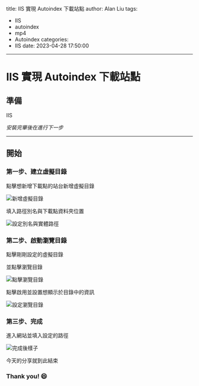 title: IIS 實現 Autoindex 下載站點
author: Alan Liu
tags:
  - IIS
  - autoindex
  - mp4
  - Autoindex
categories:
  - IIS
date: 2023-04-28 17:50:00
---
# IIS 實現 Autoindex 下載站點

## 準備

IIS

*安裝完畢後在進行下一步*

---

## 開始

### 第一步、建立虛擬目錄

點擊想新增下載點的站台新增虛擬目錄

![新增虛擬目錄](1682676944394.jpg)

填入路徑別名與下載點資料夾位置

![設定別名與實體路徑](1682676981528.jpg)

### 第二步、啟動瀏覽目錄

點擊剛剛設定的虛擬目錄

並點擊瀏覽目錄

![點擊瀏覽目錄](1682677051490.jpg)

點擊啟用並設置想顯示於目錄中的資訊

![設定瀏覽目錄](1682677092120.jpg)

### 第三步、完成

進入網站並填入設定的路徑

![完成後樣子](1682678304743.jpg)

今天的分享就到此結束

### Thank you! :smile: